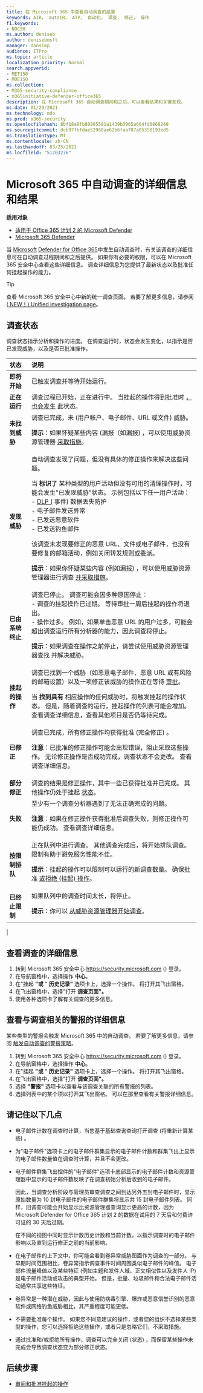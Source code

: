 ```yaml
---
title: 在 Microsoft 365 中查看自动调查的结果
keywords: AIR， autoIR， ATP， 自动化， 调查， 修正， 操作
f1.keywords:
- NOCSH
ms.author: deniseb
author: denisebmsft
manager: dansimp
audience: ITPro
ms.topic: article
localization_priority: Normal
search.appverid:
- MET150
- MOE150
ms.collection:
- M365-security-compliance
- m365initiative-defender-office365
description: 在 Microsoft 365 自动调查期间和之后，可以查看结果和关键发现。
ms.date: 01/29/2021
ms.technology: mdo
ms.prod: m365-security
ms.openlocfilehash: 8bf18a9fb80805581a1439b3965a664fd0868248
ms.sourcegitcommit: dcb97fbfdae52960ae62b6faa707a05358193ed5
ms.translationtype: MT
ms.contentlocale: zh-CN
ms.lasthandoff: 03/25/2021
ms.locfileid: "51203276"
---
```

# <a name="details-and-results-of-an-automated-investigation-in-microsoft-365"></a>Microsoft 365 中自动调查的详细信息和结果

**适用对象**
- [适用于 Office 365 计划 2 的 Microsoft Defender](defender-for-office-365.md)
- [Microsoft 365 Defender](../defender/microsoft-365-defender.md)

当 [Microsoft](office-365-air.md) [Defender for Office 365](defender-for-office-365.md)中发生自动调查时，有关该调查的详细信息可在自动调查过程期间和之后提供。 如果你有必要的权限，可以在 Microsoft 365 安全中心查看这些详细信息。 调查详细信息为您提供了最新状态以及批准任何挂起操作的能力。

> [!TIP]
> 查看 Microsoft 365 安全中心中新的统一调查页面。 若要了解更多信息，请参阅 ([ NEW！) Unified investigation page](../defender/m365d-autoir-results.md#new-unified-investigation-page)。

## <a name="investigation-status"></a>调查状态

调查状态指示分析和操作的进度。 在调查运行时，状态会发生变化，以指示是否已发现威胁，以及是否已批准操作。

|状态|说明|
|:---|:---|
|**即将开始**|已触发调查并等待开始运行。|
|**正在运行**|调查过程已开始，正在进行中。 当挂起的操作得到批准时 [，也会发生](air-review-approve-pending-completed-actions.md#approve-or-reject-pending-actions) 此状态。|
|**未找到威胁**|调查已完成，未 (用户帐户、电子邮件、URL 或文件) 威胁。 <p> **提示**：如果怀疑某些内容 (漏报（如漏报) ，可以使用威胁资源管理器 [采取措施](threat-explorer.md)。|
|**发现威胁**|自动调查发现了问题，但没有具体的修正操作来解决这些问题。 <p> 当 **标识了** 某种类型的用户活动但没有可用的清理操作时，可能会发生"已发现威胁"状态。 示例包括以下任一用户活动： <br/>- [DLP (](../../compliance/data-loss-prevention-policies.md) 事件) 数据丢失防护<br/>- 电子邮件发送异常<br/>- 已发送恶意软件<br/>- 已发送钓鱼邮件 <p> 该调查未发现要修正的恶意 URL、文件或电子邮件，也没有要修复的邮箱活动，例如关闭转发规则或委派。 <p> **提示**：如果你怀疑某些内容 (例如漏报) ，可以使用威胁资源管理器进行调查 [并采取措施](threat-explorer.md)。|
|**已由系统终止**|调查已停止。 调查可能会因多种原因停止： <br/>- 调查的挂起操作已过期。 等待审批一周后挂起的操作将退出。<br/>- 操作过多。 例如，如果单击恶意 URL 的用户过多，可能会超出调查运行所有分析器的能力，因此调查将停止。<p> **提示**：如果调查在操作之前停止，请尝试使用威胁资源管理器查找 [](threat-explorer.md)并解决威胁。|
|**挂起的操作**|调查已找到一个威胁（如恶意电子邮件、恶意 URL 或有风险的邮箱设置）以及一项修正该威胁的操作正在等待 [审批](air-review-approve-pending-completed-actions.md)。 <p> 当 **找到具有** 相应操作的任何威胁时，将触发挂起的操作状态。 但是，随着调查的运行，挂起操作的列表可能会增加。 查看调查详细信息，查看其他项目是否仍等待完成。|
|**已修正**|调查已完成，所有修正操作均获得批准 (完全修正) 。 <p> **注意**：已批准的修正操作可能会出现错误，阻止采取这些操作。 无论修正操作是否成功完成，调查状态不会更改。 查看调查详细信息。|
|**部分修正**|调查的结果是修正操作，其中一些已获得批准并已完成。 其他操作仍处于挂起 [状态](air-review-approve-pending-completed-actions.md)。|
|**失败**|至少有一个调查分析器遇到了无法正确完成的问题。 <p> **注意**：如果在修正操作获得批准后调查失败，则修正操作可能仍成功。 查看调查详细信息。 |
|**按限制排队**|正在队列中进行调查。 其他调查完成后，将开始排队调查。 限制有助于避免服务性能不佳。  <p> **提示**：挂起的操作可以限制可以运行的新调查数量。 确保批准 [或拒绝 (挂起) 操作](air-review-approve-pending-completed-actions.md#approve-or-reject-pending-actions)。|
|**已终止限制**|如果队列中的调查时间太长，将停止。 <p> **提示**：你可以 [从威胁资源管理器开始调查](automated-investigation-response-office.md#example-a-security-administrator-triggers-an-investigation-from-threat-explorer)。|
|

## <a name="view-details-of-an-investigation"></a>查看调查的详细信息

1. 转到 Microsoft 365 安全中心 <https://security.microsoft.com> () 登录。
2. 在导航窗格中，选择操作 **中心**。
3. 在"挂起 **"或** " **历史记录"** 选项卡上，选择一个操作。 将打开其飞出窗格。
4. 在飞出窗格中，选择"打开 **调查页面"。** 
5. 使用各种选项卡了解有关调查的更多信息。

## <a name="view-details-about-an-alert-related-to-an-investigation"></a>查看与调查相关的警报的详细信息

某些类型的警报会触发 Microsoft 365 中的自动调查。 若要了解更多信息，请参阅 [触发自动调查的警报策略](office-365-air.md#which-alert-policies-trigger-automated-investigations)。

1. 转到 Microsoft 365 安全中心 <https://security.microsoft.com> () 登录。
2. 在导航窗格中，选择操作 **中心**。
3. 在"挂起 **"或** " **历史记录"** 选项卡上，选择一个操作。 将打开其飞出窗格。
4. 在飞出窗格中，选择"打开 **调查页面"。** 
5. 选择 **"警报"** 选项卡以查看与该调查关联的所有警报的列表。
6. 选择列表中的某个项以打开其飞出窗格。 可以在那里查看有关警报详细信息。

## <a name="keep-the-following-points-in-mind"></a>请记住以下几点

- 电子邮件计数在调查时计算，当您基于基础查询查询打开调查 (将重新计算某些) 。

- 为"电子邮件"选项卡上的电子邮件群集显示的电子邮件计数和群集飞出上显示的电子邮件数量值在调查时计算，并且不会更改。

- 电子邮件群集飞出控件的"电子邮件"选项卡底部显示的电子邮件计数和资源管理器中显示的电子邮件数反映了在调查初始分析后收到的电子邮件。

  因此，当调查分析阶段与管理员审查调查之间到达另外五封电子邮件时，显示原始数量为 10 封电子邮件的电子邮件群集将显示共 15 封电子邮件列表。 同样，旧调查可能会开始显示比资源管理器查询显示更高的计数，因为 Microsoft Defender for Office 365 计划 2 的数据在试用的 7 天后和付费许可证的 30 天后过期。

  在不同的视图中同时显示计数历史计数和当前计数，以指示调查时的电子邮件影响以及直到运行修正之前的当前影响。

- 在电子邮件的上下文中，你可能会看到卷异常威胁图面作为调查的一部分。 与早期时间范围相比，卷异常指示调查事件时间周围类似电子邮件的峰值。 电子邮件流量峰值以及某些特征 (例如主题和发件人域、正文相似性以及发件人 IP) 是电子邮件活动或攻击的典型开始。 但是，批量、垃圾邮件和合法电子邮件活动通常共享这些特征。

- 卷异常是一种潜在威胁，因此与使用防病毒引擎、爆炸或恶意信誉识别的恶意软件或网络钓鱼威胁相比，其严重程度可能更低。

- 不需要批准每个操作。 如果您不同意建议的操作，或者您的组织不选择某些类型的操作，您可以选择拒绝这些操作，或者只是忽略它们，不采取措施。 

- 通过批准和/或拒绝所有操作，调查可以完全关闭 (状态) ，而保留某些操作未完成会导致调查状态变为部分修正状态。

## <a name="next-steps"></a>后续步骤

- [审阅和批准挂起的操作](air-review-approve-pending-completed-actions.md#approve-or-reject-pending-actions)
